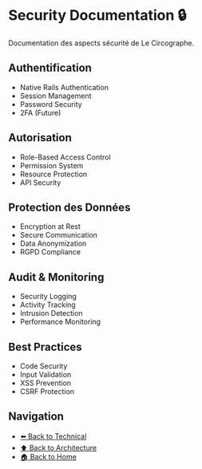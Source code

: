 # Security Documentation 🔒

Documentation des aspects sécurité de Le Circographe.

## Authentification

- Native Rails Authentication
- Session Management
- Password Security
- 2FA (Future)

## Autorisation

- Role-Based Access Control
- Permission System
- Resource Protection
- API Security

## Protection des Données

- Encryption at Rest
- Secure Communication
- Data Anonymization
- RGPD Compliance

## Audit & Monitoring

- Security Logging
- Activity Tracking
- Intrusion Detection
- Performance Monitoring

## Best Practices

- Code Security
- Input Validation
- XSS Prevention
- CSRF Protection

## Navigation

- [⬅️ Back to Technical](../README.md)
- [⬆️ Back to Architecture](../../README.md)
- [🏠 Back to Home](../../../README.md) 
